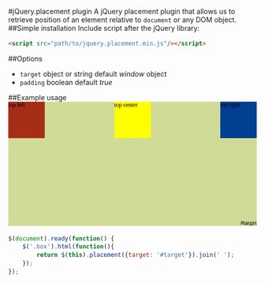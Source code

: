 #jQuery.placement plugin
A jQuery placement plugin that allows us to retrieve position of an element relative to `document` or any DOM object.
##Simple installation
Include script after the jQuery library:
```html
<script src="path/to/jquery.placement.min.js"/></script>
```
##Options

* `target` object or string
default *window* object
* `padding` boolean 
default *true* 

##Example usage
![usage example](https://raw.githubusercontent.com/psieniarski/jquery.placement/master/demo/img/usage-example.png)
```javascript
$(document).ready(function() {
	$('.box').html(function(){
		return $(this).placement({target: '#target'}).join(' ');
	});
});
```
